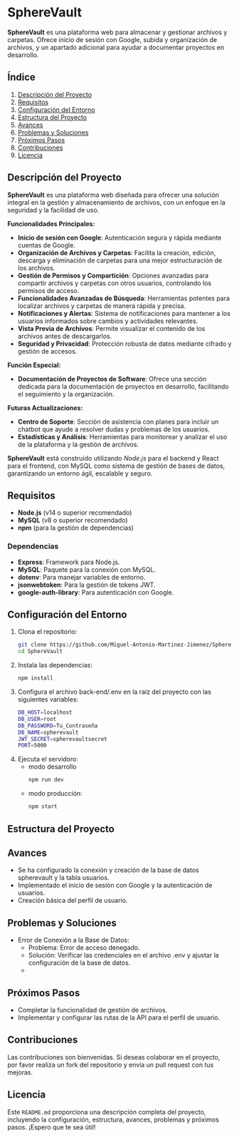 # SphereVault

**SphereVault** es una plataforma web para almacenar y gestionar archivos y carpetas. Ofrece inicio de sesión con Google, subida y organización de archivos, y un apartado adicional para ayudar a documentar proyectos en desarrollo.

## Índice

1. [Descripción del Proyecto](#descripción-del-proyecto)
2. [Requisitos](#requisitos)
3. [Configuración del Entorno](#configuración-del-entorno)
4. [Estructura del Proyecto](#estructura-del-proyecto)
5. [Avances](#avances)
6. [Problemas y Soluciones](#problemas-y-soluciones)
7. [Próximos Pasos](#próximos-pasos)
8. [Contribuciones](#contribuciones)
9. [Licencia](#licencia)

## Descripción del Proyecto

**SphereVault** es una plataforma web diseñada para ofrecer una solución integral en la gestión y almacenamiento de archivos, con un enfoque en la seguridad y la facilidad de uso.

**Funcionalidades Principales:**
- **Inicio de sesión con Google**: Autenticación segura y rápida mediante cuentas de Google.
- **Organización de Archivos y Carpetas**:  Facilita la creación, edición, descarga y eliminación de carpetas para una mejor estructuración de los archivos.
- **Gestión de Permisos y Compartición**: Opciones avanzadas para compartir archivos y carpetas con otros usuarios, controlando los permisos de acceso.
- **Funcionalidades Avanzadas de Búsqueda**: Herramientas potentes para localizar archivos y carpetas de manera rápida y precisa.
- **Notificaciones y Alertas**: Sistema de notificaciones para mantener a los usuarios informados sobre cambios y actividades relevantes.
- **Vista Previa de Archivos**: Permite visualizar el contenido de los archivos antes de descargarlos.
- **Seguridad y Privacidad**: Protección robusta de datos mediante cifrado y gestión de accesos.

**Función Especial:**
- **Documentación de Proyectos de Software**: Ofrece una sección dedicada para la documentación de proyectos en desarrollo, facilitando el seguimiento y la organización.

**Futuras Actualizaciones:**
- **Centro de Soporte**: Sección de asistencia con planes para incluir un chatbot que ayude a resolver dudas y problemas de los usuarios.
- **Estadísticas y Análisis**: Herramientas para monitorear y analizar el uso de la plataforma y la gestión de archivos.

**SphereVault** está construido utilizando *Node.js* para el backend y React para el frontend, con MySQL como sistema de gestión de bases de datos, garantizando un entorno ágil, escalable y seguro.

## Requisitos

- **Node.js** (v14 o superior recomendado)
- **MySQL** (v8 o superior recomendado)
- **npm** (para la gestión de dependencias)

### Dependencias

- **Express**: Framework para Node.js.
- **MySQL**: Paquete para la conexión con MySQL.
- **dotenv**: Para manejar variables de entorno.
- **jsonwebtoken**: Para la gestión de tokens JWT.
- **google-auth-library**: Para autenticación con Google.

## Configuración del Entorno

1. Clona el repositorio:
   ```bash
   git clone https://github.com/Miguel-Antonio-Martinez-Jimenez/SphereVault.git
   cd SphereVault
2. Instala las dependencias:
   ```bash
   npm install
3. Configura el archivo back-end/.env en la raíz del proyecto con las siguientes variables:
   ```bash
   DB_HOST=localhost
   DB_USER=root
   DB_PASSWORD=Tu_Contraseña
   DB_NAME=spherevault
   JWT_SECRET=spherevaultsecret
   PORT=5000
4. Ejecuta el servidoro:
   - modo desarrollo
     ```bash
     npm run dev
   - modo producción:
     ```bash
     npm start

## Estructura del Proyecto

## Avances
- Se ha configurado la conexión y creación de la base de datos spherevault y la tabla usuarios.
- Implementado el inicio de sesión con Google y la autenticación de usuarios.
- Creación básica del perfil de usuario.

## Problemas y Soluciones
- Error de Conexión a la Base de Datos:
   - Problema: Error de acceso denegado.
   - Solución: Verificar las credenciales en el archivo .env y ajustar la configuración de la base de datos.
   - 
## Próximos Pasos
- Completar la funcionalidad de gestión de archivos.
- Implementar y configurar las rutas de la API para el perfil de usuario.

## Contribuciones
Las contribuciones son bienvenidas. Si deseas colaborar en el proyecto, por favor realiza un fork del repositorio y envía un pull request con tus mejoras.

## Licencia
Este `README.md` proporciona una descripción completa del proyecto, incluyendo la configuración, estructura, avances, problemas y próximos pasos. ¡Espero que te sea útil!
